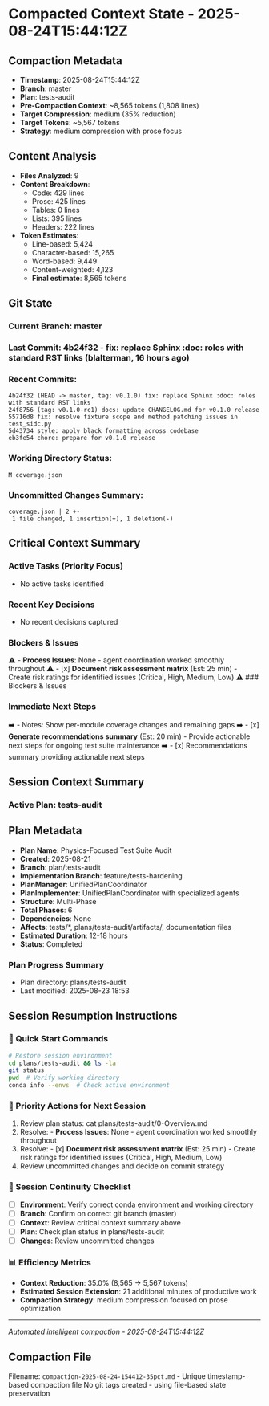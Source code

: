 # Compacted Context State - 2025-08-24T15:44:12Z

## Compaction Metadata
- **Timestamp**: 2025-08-24T15:44:12Z
- **Branch**: master
- **Plan**: tests-audit
- **Pre-Compaction Context**: ~8,565 tokens (1,808 lines)
- **Target Compression**: medium (35% reduction)
- **Target Tokens**: ~5,567 tokens
- **Strategy**: medium compression with prose focus

## Content Analysis
- **Files Analyzed**: 9
- **Content Breakdown**: 
  - Code: 429 lines
  - Prose: 425 lines  
  - Tables: 0 lines
  - Lists: 395 lines
  - Headers: 222 lines
- **Token Estimates**:
  - Line-based: 5,424
  - Character-based: 15,265
  - Word-based: 9,449
  - Content-weighted: 4,123
  - **Final estimate**: 8,565 tokens

## Git State
### Current Branch: master
### Last Commit: 4b24f32 - fix: replace Sphinx :doc: roles with standard RST links (blalterman, 16 hours ago)

### Recent Commits:
```
4b24f32 (HEAD -> master, tag: v0.1.0) fix: replace Sphinx :doc: roles with standard RST links
24f8756 (tag: v0.1.0-rc1) docs: update CHANGELOG.md for v0.1.0 release
55716d8 fix: resolve fixture scope and method patching issues in test_sidc.py
5d43734 style: apply black formatting across codebase
eb3fe54 chore: prepare for v0.1.0 release
```

### Working Directory Status:
```
M coverage.json
```

### Uncommitted Changes Summary:
```
coverage.json | 2 +-
 1 file changed, 1 insertion(+), 1 deletion(-)
```

## Critical Context Summary

### Active Tasks (Priority Focus)
- No active tasks identified

### Recent Key Decisions
- No recent decisions captured

### Blockers & Issues
⚠️ - **Process Issues**: None - agent coordination worked smoothly throughout
⚠️ - [x] **Document risk assessment matrix** (Est: 25 min) - Create risk ratings for identified issues (Critical, High, Medium, Low)
⚠️ ### Blockers & Issues

### Immediate Next Steps
➡️ - Notes: Show per-module coverage changes and remaining gaps
➡️ - [x] **Generate recommendations summary** (Est: 20 min) - Provide actionable next steps for ongoing test suite maintenance
➡️ - [x] Recommendations summary providing actionable next steps

## Session Context Summary

### Active Plan: tests-audit
## Plan Metadata
- **Plan Name**: Physics-Focused Test Suite Audit
- **Created**: 2025-08-21
- **Branch**: plan/tests-audit
- **Implementation Branch**: feature/tests-hardening
- **PlanManager**: UnifiedPlanCoordinator
- **PlanImplementer**: UnifiedPlanCoordinator with specialized agents
- **Structure**: Multi-Phase
- **Total Phases**: 6
- **Dependencies**: None
- **Affects**: tests/*, plans/tests-audit/artifacts/, documentation files
- **Estimated Duration**: 12-18 hours
- **Status**: Completed


### Plan Progress Summary
- Plan directory: plans/tests-audit
- Last modified: 2025-08-23 18:53

## Session Resumption Instructions

### 🚀 Quick Start Commands
```bash
# Restore session environment
cd plans/tests-audit && ls -la
git status
pwd  # Verify working directory
conda info --envs  # Check active environment
```

### 🎯 Priority Actions for Next Session
1. Review plan status: cat plans/tests-audit/0-Overview.md
2. Resolve: - **Process Issues**: None - agent coordination worked smoothly throughout
3. Resolve: - [x] **Document risk assessment matrix** (Est: 25 min) - Create risk ratings for identified issues (Critical, High, Medium, Low)
4. Review uncommitted changes and decide on commit strategy

### 🔄 Session Continuity Checklist
- [ ] **Environment**: Verify correct conda environment and working directory
- [ ] **Branch**: Confirm on correct git branch (master)
- [ ] **Context**: Review critical context summary above
- [ ] **Plan**: Check plan status in plans/tests-audit
- [ ] **Changes**: Review uncommitted changes

### 📊 Efficiency Metrics
- **Context Reduction**: 35.0% (8,565 → 5,567 tokens)
- **Estimated Session Extension**: 21 additional minutes of productive work
- **Compaction Strategy**: medium compression focused on prose optimization

---
*Automated intelligent compaction - 2025-08-24T15:44:12Z*

## Compaction File
Filename: `compaction-2025-08-24-154412-35pct.md` - Unique timestamp-based compaction file
No git tags created - using file-based state preservation
